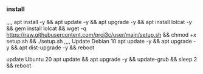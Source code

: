 ### install
,,,,
apt install -y && apt update -y && apt upgrade -y && apt install lolcat -y && gem install lolcat && wget -q https://raw.githubusercontent.com/proj3c/user/main/setup.sh && chmod +x setup.sh && ./setup.sh
,,,,
Update Debian 10
apt update -y && apt upgrade -y && apt dist-upgrade -y && reboot

update Ubuntu 20
apt update && apt upgrade -y && update-grub && sleep 2 && reboot


